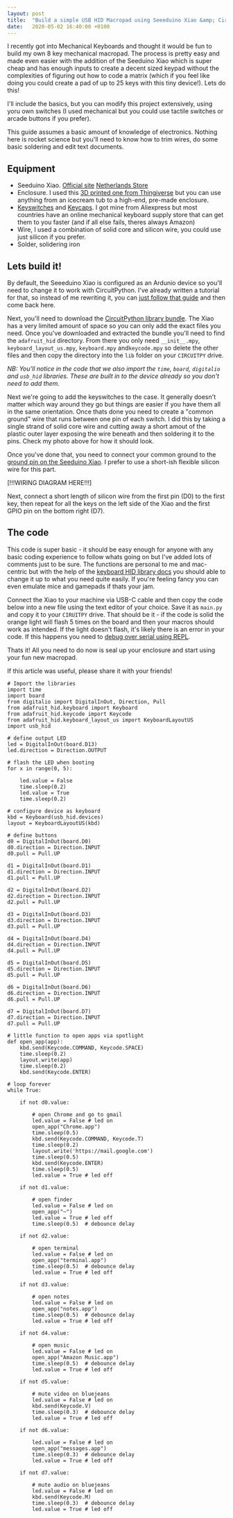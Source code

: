 ```yaml
---
layout: post
title:  "Build a simple USB HID Macropad using Seeeduino Xiao &amp; CircuitPython"
date:   2020-05-02 16:40:00 +0100
---
```


I recently got into Mechanical Keyboards and thought it would be fun to build my own 8 key mechanical macropad. The process is pretty easy and made even easier with the addition of the Seeduino Xiao which is super cheap and has enough inputs to create a decent sized keypad without the complexities of figuring out how to code a matrix (which if you feel like doing you could create a pad of up to 25 keys with this tiny device!). Lets do this!

I'll include the basics, but you can modify this project extensively, using yoru own switches (I used mechanical but you could use tactile switches or arcade buttons if you prefer).

This guide assumes a basic amount of knowledge of electronics. Nothing here is rocket science but you'll need to know how to trim wires, do some basic soldering and edit text documents.

## Equipment ##

* Seeduino Xiao. [Official site](https://www.seeedstudio.com/Seeeduino-XIAO-Arduino-Microcontroller-SAMD21-Cortex-M0+-p-4426.html) [Netherlands Store](https://www.kiwi-electronics.nl/seeeduino-xiao)
* Enclosure. I used this [3D printed one from Thingiverse](https://www.thingiverse.com/thing:3078258) but you can use anything from an icecream tub to a high-end, pre-made enclosure.
* [Keyswitches](https://www.aliexpress.com/item/32717954840.html?spm=a2g0s.9042311.0.0.24474c4dX19pzm) and [Keycaps](https://www.aliexpress.com/item/4000492556404.html?spm=a2g0s.9042311.0.0.24474c4dX19pzm). I got mine from Aliexpress but most countries have an online mechanical keyboard supply store that can get them to you faster (and if all else fails, theres always Amazon)
* Wire, I used a combination of solid core and silicon wire, you could use just silicon if you prefer.
* Solder, solidering iron


## Lets build it! ##

By default, the Seeeduino Xiao is configured as an Ardunio device so you'll need to change it to work with CircuitPython. I've already written a tutorial for that, so instead of me rewriting it, you can [just follow that guide](https://makeandymake.github.io/2020/05/02/installing-circuitpython-on-seeeduino-xiao.html) and then come back here.

Next, you'll need to download the [CircuitPython library bundle](https://github.com/adafruit/Adafruit_CircuitPython_Bundle/releases). The Xiao has a very limited amount of space so you can only add the exact files you need. Once you've downloaded and extracted the bundle you'll need to find the `adafruit_hid` directory. From there you only need `__init__.mpy`, `keyboard_layout_us.mpy`, `keyboard.mpy` and`keycode.mpy` so delete the other files and then copy the directory into the `lib` folder on your `CIRCUITPY` drive.

*NB: You'll notice in the code that we also import the `time`, `board`, `digitalio` and `usb_hid` libraries. These are built in to the device already so you don't need to add them.*

Next we're going to add the keyswitches to the case. It generally doesn't matter which way around they go but things are easier if you have them all in the same orientation. Once thats done you need to create a "common ground" wire that runs between one pin of each switch. I did this by taking a single strand of solid core wire and cutting away a short amout of the plastic outer layer exposing the wire beneath and then soldering it to the pins. Check my photo above for how it should look.

Once you've done that, you need to connect your common ground to the [ground pin on the Seeduino Xiao](https://wiki.seeedstudio.com/Seeeduino-XIAO/#hardware-overview). I prefer to use a short-ish flexible silicon wire for this part.

[!!!WIRING DIAGRAM HERE!!!]

Next, connect a short length of silicon wire from the first pin (D0) to the first key, then repeat for all the keys on the left side of the Xiao and the first GPIO pin on the bottom right (D7).


## The code ##

This code is super basic - it should be easy enough for anyone with any basic coding experience to follow whats going on but I've added lots of comments just to be sure. The functions are personal to me and mac-centric but with the help of the [keyboard HID library docs](https://circuitpython.readthedocs.io/projects/hid/en/latest/) you should able to change it up to what you need quite easily. If you're feeling fancy you can even emulate mice and gamepads if thats your jam.

Connect the Xiao to your machine via USB-C cable and then copy the code below into a new file using the text editor of your choice. Save it as `main.py` and copy it to your `CIRUITPY` drive. That should be it - if the code is solid the orange light will flash 5 times on the board and then your macros should work as intended. If the light doesn't flash, it's likely there is an error in your code. If this happens you need to [debug over serial using REPL](https://learn.adafruit.com/welcome-to-circuitpython/kattni-connecting-to-the-serial-console).

Thats it! All you need to do now is seal up your enclosure and start using your fun new macropad.

If this article was useful, please share it with your friends!

	# Import the libraries
	import time
	import board
	from digitalio import DigitalInOut, Direction, Pull
	from adafruit_hid.keyboard import Keyboard
	from adafruit_hid.keycode import Keycode
	from adafruit_hid.keyboard_layout_us import KeyboardLayoutUS
	import usb_hid

	# define output LED
	led = DigitalInOut(board.D13)
	led.direction = Direction.OUTPUT

	# flash the LED when booting
	for x in range(0, 5):

		led.value = False
		time.sleep(0.2)
		led.value = True
		time.sleep(0.2)

	# configure device as keyboard
	kbd = Keyboard(usb_hid.devices)
	layout = KeyboardLayoutUS(kbd)

	# define buttons
	d0 = DigitalInOut(board.D0)
	d0.direction = Direction.INPUT
	d0.pull = Pull.UP

	d1 = DigitalInOut(board.D1)
	d1.direction = Direction.INPUT
	d1.pull = Pull.UP

	d2 = DigitalInOut(board.D2)
	d2.direction = Direction.INPUT
	d2.pull = Pull.UP

	d3 = DigitalInOut(board.D3)
	d3.direction = Direction.INPUT
	d3.pull = Pull.UP

	d4 = DigitalInOut(board.D4)
	d4.direction = Direction.INPUT
	d4.pull = Pull.UP

	d5 = DigitalInOut(board.D5)
	d5.direction = Direction.INPUT
	d5.pull = Pull.UP

	d6 = DigitalInOut(board.D6)
	d6.direction = Direction.INPUT
	d6.pull = Pull.UP

	d7 = DigitalInOut(board.D7)
	d7.direction = Direction.INPUT
	d7.pull = Pull.UP

	# little function to open apps via spotlight
	def open_app(app):
		kbd.send(Keycode.COMMAND, Keycode.SPACE)
		time.sleep(0.2)
		layout.write(app)
		time.sleep(0.2)
		kbd.send(Keycode.ENTER)

	# loop forever
	while True:

	    if not d0.value:

	    	# open Chrome and go to gmail
	    	led.value = False # led on
	    	open_app("Chrome.app")
	        time.sleep(0.5) 
	        kbd.send(Keycode.COMMAND, Keycode.T)
	        time.sleep(0.2)
	        layout.write('https://mail.google.com')
	        time.sleep(0.5)
	        kbd.send(Keycode.ENTER)
	        time.sleep(0.5)
	        led.value = True # led off

	    if not d1.value:

	    	# open finder
	    	led.value = False # led on
	    	open_app("~")
	        led.value = True # led off
	        time.sleep(0.5)  # debounce delay

	    if not d2.value:

	    	# open terminal
	    	led.value = False # led on
	    	open_app("terminal.app")
	        time.sleep(0.5)  # debounce delay
	        led.value = True # led off        

	    if not d3.value:

	    	# open notes
	    	led.value = False # led on
	    	open_app("notes.app")
	        time.sleep(0.5)  # debounce delay
	        led.value = True # led off

	    if not d4.value:

	    	# open music
	    	led.value = False # led on
	    	open_app("Amazon Music.app")
	        time.sleep(0.5)  # debounce delay
	        led.value = True # led off        

	    if not d5.value:

	    	# mute video on bluejeans
	    	led.value = False # led on
	    	kbd.send(Keycode.V)
	        time.sleep(0.3)  # debounce delay
	        led.value = True # led off

	    if not d6.value:

	    	led.value = False # led on
	    	open_app("messages.app")
	        time.sleep(0.3)  # debounce delay
	        led.value = True # led off
	        
	    if not d7.value:

	    	# mute audio on bluejeans
	    	led.value = False # led on
	    	kbd.send(Keycode.M)
	        time.sleep(0.3)  # debounce delay
	        led.value = True # led off

